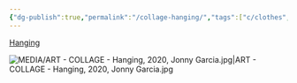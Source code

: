 ```yaml
---
{"dg-publish":true,"permalink":"/collage-hanging/","tags":["c/clothes","c/colour-bw","c/lamp","c/hand","c/falling-to-pieces","c/hanger","c/dating-app","collage/year-2022"],"created":"2024-06-28T12:56:50.000-04:00","updated":"2025-09-10T13:21:38.400-04:00"}
---
```



[Hanging](https://www.instagram.com/p/CjQw8OSuPVL/)

![MEDIA/ART - COLLAGE - Hanging, 2020, Jonny Garcia.jpg|ART - COLLAGE - Hanging, 2020, Jonny Garcia.jpg](/img/user/MEDIA/ART%20-%20COLLAGE%20-%20Hanging,%202020,%20Jonny%20Garcia.jpg)
